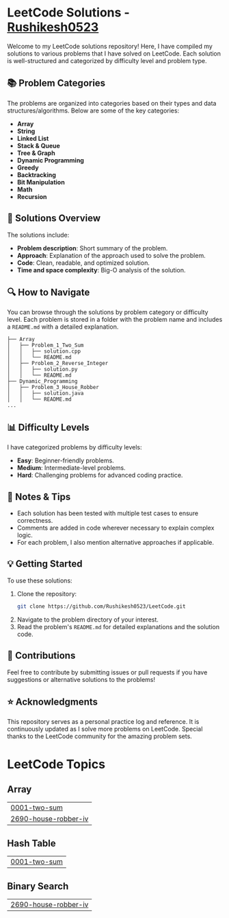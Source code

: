 # LeetCode Solutions - [Rushikesh0523](https://github.com/Rushikesh0523/LeetCode.git)

Welcome to my LeetCode solutions repository! Here, I have compiled my solutions to various problems that I have solved on LeetCode. Each solution is well-structured and categorized by difficulty level and problem type.

## 📚 Problem Categories

The problems are organized into categories based on their types and data structures/algorithms. Below are some of the key categories:

- **Array**
- **String**
- **Linked List**
- **Stack & Queue**
- **Tree & Graph**
- **Dynamic Programming**
- **Greedy**
- **Backtracking**
- **Bit Manipulation**
- **Math**
- **Recursion**

## 🚀 Solutions Overview

The solutions include:
- **Problem description**: Short summary of the problem.
- **Approach**: Explanation of the approach used to solve the problem.
- **Code**: Clean, readable, and optimized solution.
- **Time and space complexity**: Big-O analysis of the solution.

## 🔍 How to Navigate

You can browse through the solutions by problem category or difficulty level. Each problem is stored in a folder with the problem name and includes a `README.md` with a detailed explanation.

```
├── Array
│   ├── Problem_1_Two_Sum
│   │   ├── solution.cpp
│   │   └── README.md
│   ├── Problem_2_Reverse_Integer
│   │   ├── solution.py
│   │   └── README.md
├── Dynamic_Programming
│   ├── Problem_3_House_Robber
│   │   ├── solution.java
│   │   └── README.md
...
```

## 📊 Difficulty Levels

I have categorized problems by difficulty levels:
- **Easy**: Beginner-friendly problems.
- **Medium**: Intermediate-level problems.
- **Hard**: Challenging problems for advanced coding practice.

## 📝 Notes & Tips

- Each solution has been tested with multiple test cases to ensure correctness.
- Comments are added in code wherever necessary to explain complex logic.
- For each problem, I also mention alternative approaches if applicable.

## 💡 Getting Started

To use these solutions:
1. Clone the repository:  
   ```bash
   git clone https://github.com/Rushikesh0523/LeetCode.git
   ```
2. Navigate to the problem directory of your interest.
3. Read the problem's `README.md` for detailed explanations and the solution code.

## 🙌 Contributions

Feel free to contribute by submitting issues or pull requests if you have suggestions or alternative solutions to the problems!

## ⭐ Acknowledgments

This repository serves as a personal practice log and reference. It is continuously updated as I solve more problems on LeetCode. Special thanks to the LeetCode community for the amazing problem sets.

<!---LeetCode Topics Start-->
# LeetCode Topics
## Array
|  |
| ------- |
| [0001-two-sum](https://github.com/Rushikesh0523/LeetCode/tree/master/0001-two-sum) |
| [2690-house-robber-iv](https://github.com/Rushikesh0523/LeetCode/tree/master/2690-house-robber-iv) |
## Hash Table
|  |
| ------- |
| [0001-two-sum](https://github.com/Rushikesh0523/LeetCode/tree/master/0001-two-sum) |
## Binary Search
|  |
| ------- |
| [2690-house-robber-iv](https://github.com/Rushikesh0523/LeetCode/tree/master/2690-house-robber-iv) |
<!---LeetCode Topics End-->